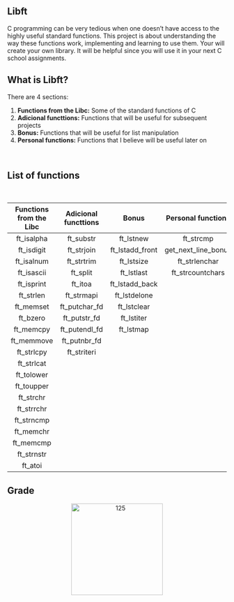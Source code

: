 ## Libft
C programming can be very tedious when one doesn’t have access to the highly useful
standard functions. This project is about understanding the way these functions work,
implementing and learning to use them. Your will create your own library. It will be
helpful since you will use it in your next C school assignments.
<br>

## What is Libft?

There are 4 sections:
1. **Functions from the Libc:** Some of the standard functions of C
2. **Adicional functtions:** Functions that will be useful for subsequent projects
3. **Bonus:** Functions that will be useful for list manipulation
4. **Personal functions:** Functions that I believe will be useful later on

<br>

## List of functions
<br>

Functions from the Libc | Adicional functtions | Bonus | Personal functions
:---------:| :-----------: | :-------------: | :-----------:
ft_isalpha | ft_substr     | ft_lstnew       | ft_strcmp
ft_isdigit | ft_strjoin    | ft_lstadd_front | get_next_line_bonus
ft_isalnum | ft_strtrim    | ft_lstsize      | ft_strlenchar
ft_isascii | ft_split      | ft_lstlast      | ft_strcountchars
ft_isprint | ft_itoa       | ft_lstadd_back  |
ft_strlen  | ft_strmapi    | ft_lstdelone    | 
ft_memset  |ft_putchar_fd  | ft_lstclear     | 
ft_bzero   | ft_putstr_fd  | ft_lstiter      |    
ft_memcpy  | ft_putendl_fd | ft_lstmap       | 
ft_memmove | ft_putnbr_fd  |				         | 
ft_strlcpy | ft_striteri   |			           | 
ft_strlcat | 	             |                 | 
ft_tolower | 	             |                 | 
ft_toupper | 	             |                 | 
ft_strchr  | 	             |                 | 
ft_strrchr | 	             |                 | 
ft_strncmp |               |                 |  
ft_memchr  | 	             |                 | 
ft_memcmp  | 	             |                 | 
ft_strnstr | 	             |                 | 
ft_atoi    | 	             |                 | 

## Grade
<p align="center">
<img width="210" alt="125" src="https://github.com/JZJavier/42/assets/76801285/9b5924a8-8876-4bce-b783-1e6b5da93252">
</p>
